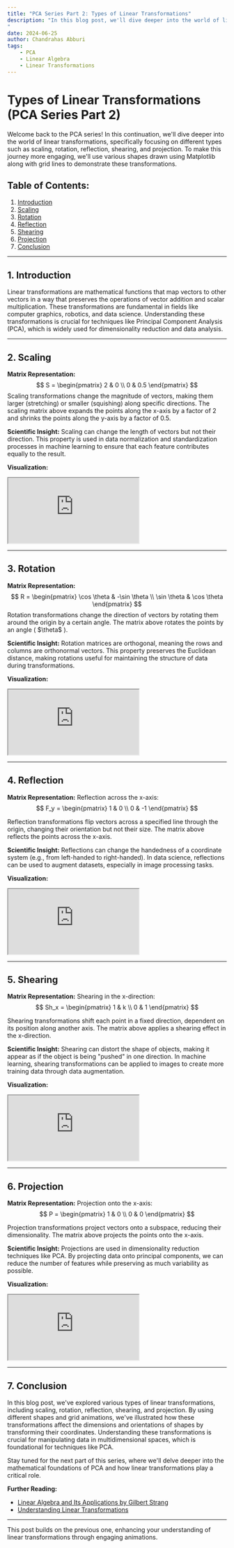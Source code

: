 ```yaml
---
title: "PCA Series Part 2: Types of Linear Transformations"
description: "In this blog post, we'll dive deeper into the world of linear transformations, specifically focusing on different types such as scaling, rotation, reflection, shearing, and projection. To make this journey more engaging, we'll use various shapes drawn using Matplotlib along with grid lines to demonstrate these transformations.
"
date: 2024-06-25
author: Chandrahas Abburi
tags:
    - PCA
    - Linear Algebra
    - Linear Transformations
---
```


# Types of Linear Transformations (PCA Series Part 2)

Welcome back to the PCA series! In this continuation, we'll dive deeper into the world of linear transformations, specifically focusing on different types such as scaling, rotation, reflection, shearing, and projection. To make this journey more engaging, we'll use various shapes drawn using Matplotlib along with grid lines to demonstrate these transformations.

## Table of Contents:
1. [Introduction](#introduction)
2. [Scaling](#scaling)
3. [Rotation](#rotation)
4. [Reflection](#reflection)
5. [Shearing](#shearing)
6. [Projection](#projection)
7. [Conclusion](#conclusion)

---

## 1. Introduction

Linear transformations are mathematical functions that map vectors to other vectors in a way that preserves the operations of vector addition and scalar multiplication. These transformations are fundamental in fields like computer graphics, robotics, and data science. Understanding these transformations is crucial for techniques like Principal Component Analysis (PCA), which is widely used for dimensionality reduction and data analysis.

---

## 2. Scaling

**Matrix Representation:**
$$
S = \begin{pmatrix} 2 & 0 \\ 0 & 0.5 \end{pmatrix} 
$$
Scaling transformations change the magnitude of vectors, making them larger (stretching) or smaller (squishing) along specific directions. The scaling matrix above expands the points along the x-axis by a factor of 2 and shrinks the points along the y-axis by a factor of 0.5.

**Scientific Insight:**
Scaling can change the length of vectors but not their direction. This property is used in data normalization and standardization processes in machine learning to ensure that each feature contributes equally to the result.

**Visualization:**

<div class="responsive-video-container">
  <iframe src="https://drive.google.com/file/d/1-IAfaOukowNF7s3korPP6X1yh6SqmsI_/preview" allow="autoplay" class="responsive-iframe"></iframe>
</div>

---

## 3. Rotation

**Matrix Representation:**
$$
R = \begin{pmatrix} \cos \theta & -\sin \theta \\ \sin \theta & \cos \theta \end{pmatrix}
$$
Rotation transformations change the direction of vectors by rotating them around the origin by a certain angle. The matrix above rotates the points by an angle \( $\theta\$ ).

**Scientific Insight:**
Rotation matrices are orthogonal, meaning the rows and columns are orthonormal vectors. This property preserves the Euclidean distance, making rotations useful for maintaining the structure of data during transformations.

**Visualization:**

<div class="responsive-video-container">
  <iframe src="https://drive.google.com/file/d/1-JZ8qxKL5iabpUX_UC2JNDPKTIiRBAM1/preview" allow="autoplay" class="responsive-iframe"></iframe>
</div>

---

## 4. Reflection

**Matrix Representation:**
Reflection across the x-axis:
$$
F_y = \begin{pmatrix} 1 & 0 \\ 0 & -1 \end{pmatrix}
$$

Reflection transformations flip vectors across a specified line through the origin, changing their orientation but not their size. The matrix above reflects the points across the x-axis.

**Scientific Insight:**
Reflections can change the handedness of a coordinate system (e.g., from left-handed to right-handed). In data science, reflections can be used to augment datasets, especially in image processing tasks.

**Visualization:**

<div class="responsive-video-container">
  <iframe src="https://drive.google.com/file/d/1-LY5Ij5yklC1PD8vCxBr_SYCQNnvbZ7w/preview" allow="autoplay" class="responsive-iframe"></iframe>
</div>

---

## 5. Shearing

**Matrix Representation:**
Shearing in the x-direction:
$$
Sh_x = \begin{pmatrix} 1 & k \\ 0 & 1 \end{pmatrix}
$$

Shearing transformations shift each point in a fixed direction, dependent on its position along another axis. The matrix above applies a shearing effect in the x-direction.

**Scientific Insight:**
Shearing can distort the shape of objects, making it appear as if the object is being "pushed" in one direction. In machine learning, shearing transformations can be applied to images to create more training data through data augmentation.

**Visualization:**

<div class="responsive-video-container">
  <iframe src="https://drive.google.com/file/d/1-Ma-0muVRvyd4HhYdzct4sSRGwKmS41u/preview" allow="autoplay" class="responsive-iframe"></iframe>
</div>

---

## 6. Projection

**Matrix Representation:**
Projection onto the x-axis:
$$
P = \begin{pmatrix} 1 & 0 \\ 0 & 0 \end{pmatrix}
$$

Projection transformations project vectors onto a subspace, reducing their dimensionality. The matrix above projects the points onto the x-axis.

**Scientific Insight:**
Projections are used in dimensionality reduction techniques like PCA. By projecting data onto principal components, we can reduce the number of features while preserving as much variability as possible.

**Visualization:**

<div class="responsive-video-container">
  <iframe src="https://drive.google.com/file/d/1-TZhFtajuYhRXS3uXf4gpz41FBrXuebZ/preview" allow="autoplay" class="responsive-iframe"></iframe>
</div>

---

## 7. Conclusion

In this blog post, we've explored various types of linear transformations, including scaling, rotation, reflection, shearing, and projection. By using different shapes and grid animations, we've illustrated how these transformations affect the dimensions and orientations of shapes by transforming their coordinates. Understanding these transformations is crucial for manipulating data in multidimensional spaces, which is foundational for techniques like PCA.

Stay tuned for the next part of this series, where we'll delve deeper into the mathematical foundations of PCA and how linear transformations play a critical role.

**Further Reading:**
- [Linear Algebra and Its Applications by Gilbert Strang](https://www.amazon.com/Linear-Algebra-Its-Applications-4th/dp/0030105676)
- [Understanding Linear Transformations](https://mathinsight.org/definition/linear_transformation)

---

This post builds on the previous one, enhancing your understanding of linear transformations through engaging animations.
